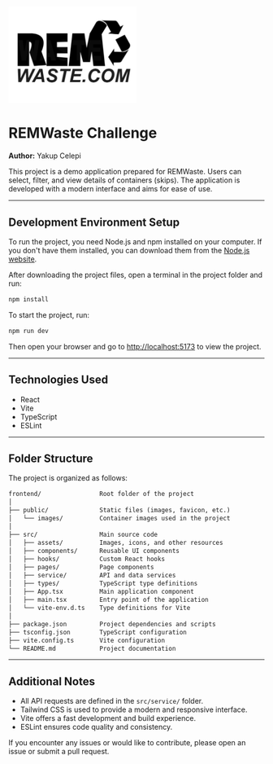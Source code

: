 <img src="public/images/ramwaste.svg" alt="REMWaste Logo" width="50%" />

# REMWaste Challenge

**Author:** Yakup Celepi

This project is a demo application prepared for REMWaste. Users can select, filter, and view details of containers (skips). The application is developed with a modern interface and aims for ease of use.

---

## Development Environment Setup

To run the project, you need Node.js and npm installed on your computer. If you don't have them installed, you can download them from the [Node.js website](https://nodejs.org/).

After downloading the project files, open a terminal in the project folder and run:
```sh
npm install
```
To start the project, run:
```sh
npm run dev
```
Then open your browser and go to [http://localhost:5173](http://localhost:5173) to view the project.

---

## Technologies Used

- React
- Vite
- TypeScript
- ESLint

---

## Folder Structure

The project is organized as follows:

```
frontend/                Root folder of the project
│
├── public/              Static files (images, favicon, etc.)
│   └── images/          Container images used in the project
│
├── src/                 Main source code
│   ├── assets/          Images, icons, and other resources
│   ├── components/      Reusable UI components
│   ├── hooks/           Custom React hooks
│   ├── pages/           Page components
│   ├── service/         API and data services
│   ├── types/           TypeScript type definitions
│   ├── App.tsx          Main application component
│   ├── main.tsx         Entry point of the application
│   └── vite-env.d.ts    Type definitions for Vite
│
├── package.json         Project dependencies and scripts
├── tsconfig.json        TypeScript configuration
├── vite.config.ts       Vite configuration
└── README.md            Project documentation
```

---

## Additional Notes

- All API requests are defined in the `src/service/` folder.
- Tailwind CSS is used to provide a modern and responsive interface.
- Vite offers a fast development and build experience.
- ESLint ensures code quality and consistency.

If you encounter any issues or would like to contribute, please open an issue or submit a pull request.
